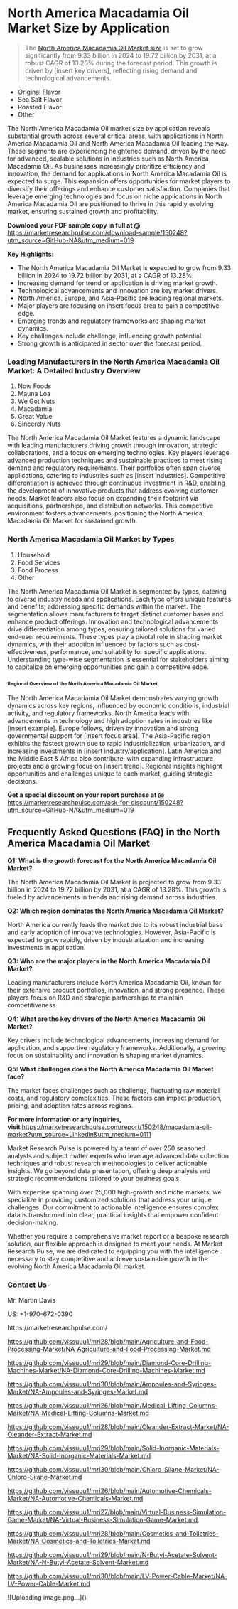 <h1>North America Macadamia Oil Market&nbsp;Size by Application</h1><blockquote><p>The <a href="https://marketresearchpulse.com/download-sample/150248?utm_source=GitHub-NA&amp;utm_medium=019">North America Macadamia Oil Market size</a> is set to grow significantly from 9.33 billion in 2024 to 19.72 billion by 2031, at a robust CAGR of 13.28% during the forecast period. This growth is driven by [insert key drivers], reflecting rising demand and technological advancements.</p></blockquote><ul><li>Original Flavor <li> Sea Salt Flavor <li> Roasted Flavor <li> Other</li></ul><p>The North America Macadamia Oil market size by application reveals substantial growth across several critical areas, with applications in North America Macadamia Oil and North America Macadamia Oil leading the way. These segments are experiencing heightened demand, driven by the need for advanced, scalable solutions in industries such as North America Macadamia Oil. As businesses increasingly prioritize efficiency and innovation, the demand for applications in North America Macadamia Oil is expected to surge. This expansion offers opportunities for market players to diversify their offerings and enhance customer satisfaction. Companies that leverage emerging technologies and focus on niche applications in North America Macadamia Oil are positioned to thrive in this rapidly evolving market, ensuring sustained growth and profitability.</p><p><strong>Download your PDF sample copy in full at @ </strong><a href="https://marketresearchpulse.com/download-sample/150248?utm_source=GitHub-NA&amp;utm_medium=019">https://marketresearchpulse.com/download-sample/150248?utm_source=GitHub-NA&amp;utm_medium=019</a></p><p><strong>Key Highlights: </strong></p><ul><li>The North America Macadamia Oil Market is expected to grow from 9.33 billion in 2024 to 19.72 billion by 2031, at a CAGR of 13.28%.</li><li>Increasing demand for trend or application is driving market growth.</li><li>Technological advancements and innovation are key market drivers.</li><li>North America, Europe, and Asia-Pacific are leading regional markets.</li><li>Major players are focusing on insert focus area to gain a competitive edge.</li><li>Emerging trends and regulatory frameworks are shaping market dynamics.</li><li>Key challenges include challenge, influencing growth potential.</li><li>Strong growth is anticipated in sector over the forecast period.</li></ul><h3>Leading Manufacturers in the North America Macadamia Oil Market: A Detailed Industry Overview</h3><ol><li>Now Foods</li><li>Mauna Loa</li><li>We Got Nuts</li><li>Macadamia</li><li>Great Value</li><li>Sincerely Nuts</li></ol><div class="flex max-w-full flex-col flex-grow"><div class="min-h-8 text-message flex w-full flex-col items-end gap-2 whitespace-normal break-words [.text-message+&amp;]:mt-5" dir="auto" data-message-author-role="assistant" data-message-id="fd8432e4-4910-450d-b182-61b7bfb0a01f" data-message-model-slug="gpt-4o"><div class="flex w-full flex-col gap-1 empty:hidden first:pt-[3px]"><div class="markdown prose w-full break-words dark:prose-invert light"><p>The North America Macadamia Oil Market features a dynamic landscape with leading manufacturers driving growth through innovation, strategic collaborations, and a focus on emerging technologies. Key players leverage advanced production techniques and sustainable practices to meet rising demand and regulatory requirements. Their portfolios often span diverse applications, catering to industries such as [insert industries]. Competitive differentiation is achieved through continuous investment in R&amp;D, enabling the development of innovative products that address evolving customer needs. Market leaders also focus on expanding their footprint via acquisitions, partnerships, and distribution networks. This competitive environment fosters advancements, positioning the North America Macadamia Oil Market for sustained growth.</p></div></div></div></div><h3>North America Macadamia Oil Market by Types</h3><ol><li>Household <li> Food Services <li> Food Process <li> Other</li></ol><div class="flex max-w-full flex-col flex-grow"><div class="min-h-8 text-message flex w-full flex-col items-end gap-2 whitespace-normal break-words [.text-message+&amp;]:mt-5" dir="auto" data-message-author-role="assistant" data-message-id="084470be-0bb7-4664-bddf-5156b4f41249" data-message-model-slug="gpt-4o-mini"><div class="flex w-full flex-col gap-1 empty:hidden first:pt-[3px]"><div class="markdown prose w-full break-words dark:prose-invert light"><p>The North America Macadamia Oil Market is segmented by types, catering to diverse industry needs and applications. Each type offers unique features and benefits, addressing specific demands within the market. The segmentation allows manufacturers to target distinct customer bases and enhance product offerings. Innovation and technological advancements drive differentiation among types, ensuring tailored solutions for varied end-user requirements. These types play a pivotal role in shaping market dynamics, with their adoption influenced by factors such as cost-effectiveness, performance, and suitability for specific applications. Understanding type-wise segmentation is essential for stakeholders aiming to capitalize on emerging opportunities and gain a competitive edge.</p></div></div></div></div><h3><span style="font-size: 11px;">Regional Overview of the North America Macadamia Oil Market</span></h3><div class="flex max-w-full flex-col flex-grow"><div class="min-h-8 text-message flex w-full flex-col items-end gap-2 whitespace-normal break-words [.text-message+&amp;]:mt-5" dir="auto" data-message-author-role="assistant" data-message-id="e9038762-ce64-4e30-91c9-9bd413514231" data-message-model-slug="gpt-4o-mini"><div class="flex w-full flex-col gap-1 empty:hidden first:pt-[3px]"><div class="markdown prose w-full break-words dark:prose-invert light"><p>The North America Macadamia Oil Market demonstrates varying growth dynamics across key regions, influenced by economic conditions, industrial activity, and regulatory frameworks. North America leads with advancements in technology and high adoption rates in industries like [insert example]. Europe follows, driven by innovation and strong governmental support for [insert focus area]. The Asia-Pacific region exhibits the fastest growth due to rapid industrialization, urbanization, and increasing investments in [insert industry/application]. Latin America and the Middle East &amp; Africa also contribute, with expanding infrastructure projects and a growing focus on [insert trend]. Regional insights highlight opportunities and challenges unique to each market, guiding strategic decisions.</p></div></div></div></div><p><strong>Get a special discount on your report purchase at @ </strong><a href="https://marketresearchpulse.com/ask-for-discount/150248?utm_source=GitHub-NA&amp;utm_medium=019">https://marketresearchpulse.com/ask-for-discount/150248?utm_source=GitHub-NA&amp;utm_medium=019</a></p><h2>Frequently Asked Questions (FAQ) in the North America Macadamia Oil Market</h2><p><strong>Q1: What is the growth forecast for the North America Macadamia Oil Market?</strong></p><p>The North America Macadamia Oil Market is projected to grow from 9.33 billion in 2024 to 19.72 billion by 2031, at a CAGR of 13.28%. This growth is fueled by advancements in trends and rising demand across industries.</p><p><strong>Q2: Which region dominates the North America Macadamia Oil Market?</strong></p><p>North America currently leads the market due to its robust industrial base and early adoption of innovative technologies. However, Asia-Pacific is expected to grow rapidly, driven by industrialization and increasing investments in application.</p><p><strong>Q3: Who are the major players in the North America Macadamia Oil Market?</strong></p><p>Leading manufacturers include North America Macadamia Oil, known for their extensive product portfolios, innovation, and strong presence. These players focus on R&amp;D and strategic partnerships to maintain competitiveness.</p><p><strong>Q4: What are the key drivers of the North America Macadamia Oil Market?</strong></p><p>Key drivers include technological advancements, increasing demand for application, and supportive regulatory frameworks. Additionally, a growing focus on sustainability and innovation is shaping market dynamics.</p><p><strong>Q5: What challenges does the North America Macadamia Oil Market face?</strong></p><p>The market faces challenges such as challenge, fluctuating raw material costs, and regulatory complexities. These factors can impact production, pricing, and adoption rates across regions.</p><p><strong>For more information or any inquiries, visit&nbsp;</strong><a href="https://marketresearchpulse.com/report/150248/macadamia-oil-market?utm_source=Linkedin&utm_medium=0111">https://marketresearchpulse.com/report/150248/macadamia-oil-market?utm_source=Linkedin&utm_medium=0111</a></p><p>Market Research Pulse is powered by a team of over 250 seasoned analysts and subject matter experts who leverage advanced data collection techniques and robust research methodologies to deliver actionable insights. We go beyond data presentation, offering deep analysis and strategic recommendations tailored to your business goals.</p><p>With expertise spanning over 25,000 high-growth and niche markets, we specialize in providing customized solutions that address your unique challenges. Our commitment to actionable intelligence ensures complex data is transformed into clear, practical insights that empower confident decision-making.</p><p>Whether you require a comprehensive market report or a bespoke research solution, our flexible approach is designed to meet your needs. At Market Research Pulse, we are dedicated to equipping you with the intelligence necessary to stay competitive and achieve sustainable growth in the evolving North America Macadamia Oil market.</p><h3><strong>Contact Us-</strong></h3><p>Mr. Martin Davis</p><p>US: +1-970-672-0390</p><p>https://marketresearchpulse.com/</p><p><a href="https://github.com/vissuuu1/mri28/blob/main/Agriculture-and-Food-Processing-Market/NA-Agriculture-and-Food-Processing-Market.md">https://github.com/vissuuu1/mri28/blob/main/Agriculture-and-Food-Processing-Market/NA-Agriculture-and-Food-Processing-Market.md</a></p><p><a href="https://github.com/vissuuu1/mri29/blob/main/Diamond-Core-Drilling-Machines-Market/NA-Diamond-Core-Drilling-Machines-Market.md">https://github.com/vissuuu1/mri29/blob/main/Diamond-Core-Drilling-Machines-Market/NA-Diamond-Core-Drilling-Machines-Market.md</a></p><p><a href="https://github.com/vissuuu1/mri30/blob/main/Ampoules-and-Syringes-Market/NA-Ampoules-and-Syringes-Market.md">https://github.com/vissuuu1/mri30/blob/main/Ampoules-and-Syringes-Market/NA-Ampoules-and-Syringes-Market.md</a></p><p><a href="https://github.com/vissuuu1/mri26/blob/main/Medical-Lifting-Columns-Market/NA-Medical-Lifting-Columns-Market.md">https://github.com/vissuuu1/mri26/blob/main/Medical-Lifting-Columns-Market/NA-Medical-Lifting-Columns-Market.md</a></p><p><a href="https://github.com/vissuuu1/mri28/blob/main/Oleander-Extract-Market/NA-Oleander-Extract-Market.md">https://github.com/vissuuu1/mri28/blob/main/Oleander-Extract-Market/NA-Oleander-Extract-Market.md</a></p><p><a href="https://github.com/vissuuu1/mri29/blob/main/Solid-Inorganic-Materials-Market/NA-Solid-Inorganic-Materials-Market.md">https://github.com/vissuuu1/mri29/blob/main/Solid-Inorganic-Materials-Market/NA-Solid-Inorganic-Materials-Market.md</a></p><p><a href="https://github.com/vissuuu1/mri30/blob/main/Chloro-Silane-Market/NA-Chloro-Silane-Market.md">https://github.com/vissuuu1/mri30/blob/main/Chloro-Silane-Market/NA-Chloro-Silane-Market.md</a></p><p><a href="https://github.com/vissuuu1/mri26/blob/main/Automotive-Chemicals-Market/NA-Automotive-Chemicals-Market.md">https://github.com/vissuuu1/mri26/blob/main/Automotive-Chemicals-Market/NA-Automotive-Chemicals-Market.md</a></p><p><a href="https://github.com/vissuuu1/mri27/blob/main/Virtual-Business-Simulation-Game-Market/NA-Virtual-Business-Simulation-Game-Market.md">https://github.com/vissuuu1/mri27/blob/main/Virtual-Business-Simulation-Game-Market/NA-Virtual-Business-Simulation-Game-Market.md</a></p><p><a href="https://github.com/vissuuu1/mri28/blob/main/Cosmetics-and-Toiletries-Market/NA-Cosmetics-and-Toiletries-Market.md">https://github.com/vissuuu1/mri28/blob/main/Cosmetics-and-Toiletries-Market/NA-Cosmetics-and-Toiletries-Market.md</a></p><p><a href="https://github.com/vissuuu1/mri29/blob/main/N-Butyl-Acetate-Solvent-Market/NA-N-Butyl-Acetate-Solvent-Market.md">https://github.com/vissuuu1/mri29/blob/main/N-Butyl-Acetate-Solvent-Market/NA-N-Butyl-Acetate-Solvent-Market.md</a></p><p><a href="https://github.com/vissuuu1/mri30/blob/main/LV-Power-Cable-Market/NA-LV-Power-Cable-Market.md">https://github.com/vissuuu1/mri30/blob/main/LV-Power-Cable-Market/NA-LV-Power-Cable-Market.md</a></p>
![Uploading image.png…]()

